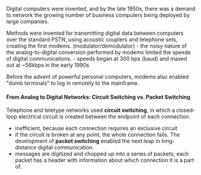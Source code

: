 Digital computers were invented, and by the late 1950s, there was a demand to network the growing number of business computers being deployed by large companies.

Methods were invented for transmitting digital data between computers over the standard PSTN, using acoustic couplers and telephone sets, creating the first modems. (modulator/demodulator)
	- the noisy nature of the analog-to-digital conversion performed by modems limited the speeds of digital communications.
	- speeds began at 300 bps (baud) and maxed out at ~56kbps in the early 1990s

Before the advent of powerful personal computers, modems also enabled "dumb terminals" to log in remotely to the mainframe. 

#### From Analog to Digital Networks: Circuit Switching vs. Packet Switching
Telephone and teletype networks used **circuit switching**, in which a closed-loop electrical circuit is created between the endpoint of each connection. 
- inefficient, because each connection requires an exclusive circuit
- if the circuit is broken at any point, the whole connection fails.
The development of **packet switching** enabled the next leap in long-distance digital communication.
- messages are digitized and chopped up into a series of packets; each packet has a header with information about which connection it is a part of.
